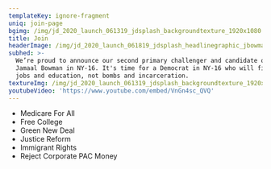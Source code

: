 ```yaml
---
templateKey: ignore-fragment
uniq: join-page
bgimg: /img/jd_2020_launch_061319_jdsplash_backgroundtexture_1920x1080.jpg
title: Join
headerImage: /img/jd_2020_launch_061819_jdsplash_headlinegraphic_jbowman_800x200_hir-1.png
subhed: >-
  We’re proud to announce our second primary challenger and candidate of 2020:
  Jamaal Bowman in NY-16. It's time for a Democrat in NY-16 who will fight for
  jobs and education, not bombs and incarceration.
textureImg: /img/jd_2020_launch_061319_jdsplash_backgroundtexture_1920x1080.jpg
youtubeVideo: 'https://www.youtube.com/embed/VnGn4sc_QVQ'
---
```


- Medicare For All
- Free College
- Green New Deal
- Justice Reform
- Immigrant Rights
- Reject Corporate PAC Money

